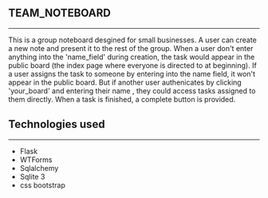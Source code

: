 TEAM_NOTEBOARD
-----
-----

This is a group noteboard desgined for small businesses. A user can create a new note and present it to the rest of the group. When a user don't enter anything into the 'name_field' during creation, the task would appear in the public board (the index page where everyone is directed to at beginning). If a user assigns the task to someone by entering into the name field, it won't appear in the public board. But if another user authenicates by clicking 'your_board' and entering their name , they could access tasks assigned to them directly. When a task is finished, a complete button is provided.

Technologies used
-----
-----

- Flask
- WTForms
- Sqlalchemy
- Sqlite 3
- css bootstrap
